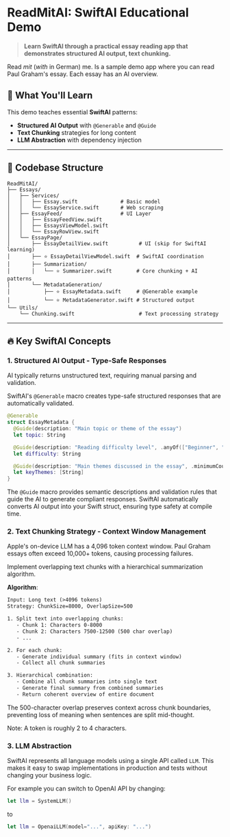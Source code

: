 # ReadMitAI: SwiftAI Educational Demo

> **Learn SwiftAI through a practical essay reading app that demonstrates structured AI output, text chunking.**

Read _mit_ (_with_ in German) me. Is a sample demo app where you can read Paul Graham's essay. Each essay has an AI overview.

## 🎯 What You'll Learn

This demo teaches essential **SwiftAI** patterns:

- **Structured AI Output** with `@Generable` and `@Guide`
- **Text Chunking** strategies for long content
- **LLM Abstraction** with dependency injection

---

## 📁 Codebase Structure

```text
ReadMitAI/
├── Essays/
│   ├── Services/
│   │   ├── Essay.swift              # Basic model
│   │   └── EssayService.swift       # Web scraping
│   ├── EssayFeed/                   # UI Layer
│   │   ├── EssayFeedView.swift
│   │   ├── EssaysViewModel.swift
│   │   └── EssayRowView.swift
│   └── EssayPage/
│       ├── EssayDetailView.swift          # UI (skip for SwiftAI learning)
│       ├── ⭐ EssayDetailViewModel.swift  # SwiftAI coordination
│       ├── Summarization/
│       │   └── ⭐ Summarizer.swift        # Core chunking + AI patterns
│       └── MetadataGeneration/
│           ├── ⭐ EssayMetadata.swift     # @Generable example
│           └── ⭐ MetadataGenerator.swift # Structured output
└── Utils/
    └── Chunking.swift                     # Text processing strategy
```

---

## 🔥 Key SwiftAI Concepts

### 1. Structured AI Output - Type-Safe Responses

AI typically returns unstructured text, requiring manual parsing and validation.

SwiftAI's `@Generable` macro creates type-safe structured responses that are automatically validated.

```swift
@Generable
struct EssayMetadata {
  @Guide(description: "Main topic or theme of the essay")
  let topic: String

  @Guide(description: "Reading difficulty level", .anyOf(["Beginner", "Intermediate", "Advanced"]))
  let difficulty: String

  @Guide(description: "Main themes discussed in the essay", .minimumCount(1), .maximumCount(3))
  let keyThemes: [String]
}
```

The `@Guide` macro provides semantic descriptions and validation rules that guide the AI to generate compliant responses. SwiftAI automatically converts AI output into your Swift struct, ensuring type safety at compile time.

### 2. Text Chunking Strategy - Context Window Management

Apple's on-device LLM has a 4,096 token context window. Paul Graham essays often exceed 10,000+ tokens, causing processing failures.

Implement overlapping text chunks with a hierarchical summarization algorithm.

**Algorithm**:

```txt
Input: Long text (>4096 tokens)
Strategy: ChunkSize=8000, OverlapSize=500

1. Split text into overlapping chunks:
   - Chunk 1: Characters 0-8000
   - Chunk 2: Characters 7500-12500 (500 char overlap)
   - ...

2. For each chunk:
   - Generate individual summary (fits in context window)
   - Collect all chunk summaries

3. Hierarchical combination:
   - Combine all chunk summaries into single text
   - Generate final summary from combined summaries
   - Return coherent overview of entire document
```

The 500-character overlap preserves context across chunk boundaries, preventing loss of meaning when sentences are split mid-thought.

Note: A token is roughly 2 to 4 characters.

### 3. LLM Abstraction

SwiftAI represents all language models using a single API called `LLM`. This makes it easy to swap implementations in production and tests without changing your business logic.

For example you can switch to OpenAI API by changing:

```swift
let llm = SystemLLM()
```

to

```swift
let llm = OpenaiLLM(model="...", apiKey: "...")
```
